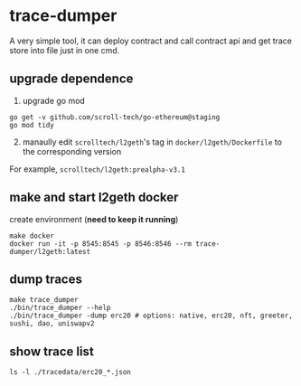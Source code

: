 # trace-dumper

A very simple tool, it can deploy contract and call contract api and get trace store into file just in one cmd.

## upgrade dependence

1. upgrade go mod
```
go get -v github.com/scroll-tech/go-ethereum@staging
go mod tidy
```

2. manaully edit `scrolltech/l2geth`'s tag in `docker/l2geth/Dockerfile` to the corresponding version

For example, `scrolltech/l2geth:prealpha-v3.1`

## make and start l2geth docker

create environment (**need to keep it running**)

```
make docker
docker run -it -p 8545:8545 -p 8546:8546 --rm trace-dumper/l2geth:latest
```

## dump traces

```
make trace_dumper
./bin/trace_dumper --help
./bin/trace_dumper -dump erc20 # options: native, erc20, nft, greeter, sushi, dao, uniswapv2
```

## show trace list

```
ls -l ./tracedata/erc20_*.json
```
